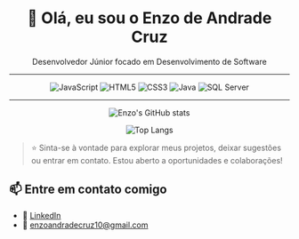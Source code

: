 
<h1 align="center">👋 Olá, eu sou o Enzo de Andrade Cruz</h1>
<p align="center">Desenvolvedor Júnior focado em Desenvolvimento de Software</p>

---

<p align="center">
  <img alt="JavaScript" src="https://img.shields.io/badge/-JavaScript-F7DF1E?style=flat-square&logo=javascript&logoColor=black" />
  <img alt="HTML5" src="https://img.shields.io/badge/-HTML5-E34F26?style=flat-square&logo=html5&logoColor=white" />
  <img alt="CSS3" src="https://img.shields.io/badge/-CSS3-1572B6?style=flat-square&logo=css3&logoColor=white" />
  <img alt="Java" src="https://img.shields.io/badge/-Java-007396?style=flat-square&logo=java&logoColor=white" />
  <img alt="SQL Server" src="https://img.shields.io/badge/-SQL%20Server-CC2927?style=flat-square&logo=microsoftsqlserver&logoColor=white" />
</p>

---

<p align="center">
  <img src="https://github-readme-stats.vercel.app/api?username=EnzoAndrade2001&show_icons=true&theme=dracula&include_all_commits=true&count_private=true" alt="Enzo's GitHub stats" />
</p>



<p align="center">
  <img src="https://github-readme-stats.vercel.app/api/top-langs/?username=EnzoAndrade2001&layout=compact&langs_count=8&theme=dracula" alt="Top Langs" />
</p>

> ⭐ Sinta-se à vontade para explorar meus projetos, deixar sugestões ou entrar em contato. Estou aberto a oportunidades e colaborações!
## 📫 Entre em contato comigo

- 💼 [LinkedIn](https://www.linkedin.com/in/enzo-andrade-579b40214/)
- 📧 enzoandradecruz10@gmail.com


